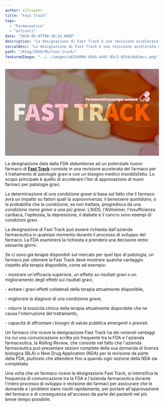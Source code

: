 ```yaml
---
author: silviaver
title: "Fast Track"
tags:
  - "Farmaceutica"
  - "articoli"
date: "2019-05-07T08:10:24.000Z"
description: "La designazione di Fast Track è una revisione accelerata di un farmaco per il trattamento di patologie gravi e con un bisogno medico insoddisfatto. Lo scopo è quello di accelerare l'iter di approvazione di nuovi farmaci per patologie gravi."
socialDesc: "La designazione di Fast Track è una revisione accelerata di un farmaco per il trattamento di patologie gravi e con un bisogno medico insoddisfatto. Lo scopo è quello di accelerare l'iter di approvazione di nuovi farmaci per patologie gravi."
path: "/blog/2019/05/fast-track/"
featuredImage: "../../images/a025d00b-d5b5-448f-85c2-035dc4bb3ecc.png"
---
```


![null](../../images/a025d00b-d5b5-448f-85c2-035dc4bb3ecc.png)

La designazione data dalla FDA statunitense ad un potenziale nuovo farmaco di [**Fast Track**](https://www.fda.gov/patients/fast-track-breakthrough-therapy-accelerated-approval-priority-review/fast-track) consiste in una revisione accelerata del farmaco per il trattamento di patologie gravi e con un bisogno medico insoddisfatto. Lo scopo principale è quello di accelerare l'iter di approvazione di nuovi farmaci per patologie gravi.

La determinazione di una condizione grave si basa sul fatto che il farmaco avrà un impatto su fattori quali la _sopravvivenza_, il _benessere quotidiano_, o la probabilità che la condizione, se non trattata, progredisca da una _condizione meno grave a una più grave_. L'AIDS, l'Alzheimer, l'insufficienza cardiaca, l'epilessia, la depressione, il diabete e il cancro sono esempi di condizioni gravi.

La designazione di Fast Track può essere richiesta dall'azienda farmaceutica in qualsiasi momento durante il processo di sviluppo del farmaco. La FDA esaminerà la richiesta e prenderà una decisione entro sessanta giorni.

Se ci sono già terapie disponibili sul mercato per quel tipo di patologia, un farmaco per ottenere la Fast Track deve mostrare qualche vantaggio rispetto alla terapia disponibile, come ad esempio:

\- mostrare un'efficacia superiore, un effetto su risultati gravi o un miglioramento degli effetti sui risultati gravi,

\- evitare i gravi effetti collaterali della terapia attualmente disponibile,

\- migliorare la diagnosi di una condizione grave,

\- ridurre la tossicità clinica della terapia attualmente disponibile che ne causa l'interruzione del trattamento,

\- capacità di affrontare i bisogni di salute pubblica emergenti o previsti.

Un farmaco che riceve la designazione Fast Track ha dei notevoli vantaggi tra cui una comunicazione scritta più frequente tra la FDA e l'azienda farmaceutica, la _Rolling Review_, che consiste nel fatto che l'azienda farmaceutica può presentare sezioni complete della sua domanda di licenza biologica (BLA) o New Drug Application (NDA) per la revisione da parte della FDA, piuttosto che attendere fino a quando ogni sezione della NDA sia completata.

Una volta che un farmaco riceve la designazione Fast Track, si intensifica la frequenza di comunicazione tra la FDA e l'azienda farmaceutica durante l'intero processo di sviluppo e revisione dei farmaci per assicurare che le domande e i problemi siano risolti rapidamente, per portare all'approvazione del farmaco e di conseguenza all'accesso da parte dei pazienti nel più breve tempo possibile.
